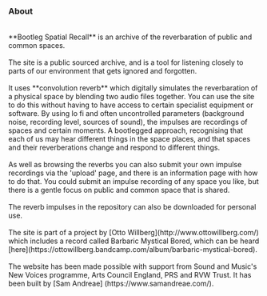 ### About
<br>
**Bootleg Spatial Recall** is an archive of the reverbaration of public and common spaces. 
<br>
<br>
The site is a public sourced archive, and is a tool for listening closely to parts of our environment that gets ignored and forgotten.
<br>
<br>
It uses **convolution reverb** which digitally simulates the reverbaration of a physical space by blending two audio files together. You can use the site to do this without having to have access to certain specialist equipment or software. 
By using lo fi and often uncontrolled parameters (background noise, recording level, sources of sound), the impulses are recordings of spaces and certain moments. A bootlegged approach, recognising that each of us may hear different things in the space places, and that spaces and their reverberations change and respond to different things. 
<br>
<br>
As well as browsing the reverbs you can also submit your own impulse recordings via the 'upload' page, and there is an information page with how to do that. You could submit an impulse recording of any space you like, but there is a gentle focus on public and common space that is shared. 
<br>
<br>
The reverb impulses in the repository can also be downloaded for personal use. <br>
<br>
The site is part of a project by [Otto Willberg](http://www.ottowillberg.com/) which includes a record called Barbaric Mystical Bored, which can be heard [here](https://ottowillberg.bandcamp.com/album/barbaric-mystical-bored).
<br>
<br>
The website has been made possible with support from Sound and Music's New Voices programme, Arts Council England, PRS and RVW Trust. It has been built by [Sam Andreae] (https://www.samandreae.com/).
<br>
<br>
<br>
<br>
